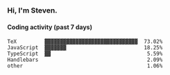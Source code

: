 ### Hi, I'm Steven.

#### Coding activity (past 7 days)
```
TeX         ▓▓▓▓▓▓▓▓▓▓▓▓▓▓▓▓▓▓▓▓▓▓▓▓▓▓▓▓▓▓  73.02%
JavaScript  ▓▓▓▓▓▓▓                         18.25%
TypeScript  ▓▓                               5.59%
Handlebars                                   2.09%
other                                        1.06%
```
